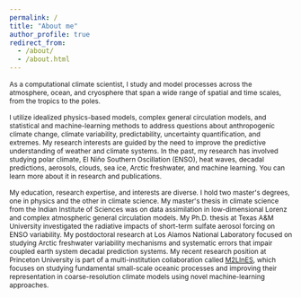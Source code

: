 ```yaml
---
permalink: /
title: "About me"
author_profile: true
redirect_from: 
  - /about/
  - /about.html
---
```

<span style="font-size:0.85em;"> As a computational climate scientist, I study and model processes across the atmosphere, ocean, and cryosphere that span a wide range of spatial and time scales, from the tropics to the poles. </span>

<span style="font-size:0.85em;"> I utilize idealized physics-based models, complex general circulation models, and statistical and machine-learning methods to address questions about anthropogenic climate change, climate variability, predictability, uncertainty quantification, and extremes. My research interests are guided by the need to improve the predictive understanding of weather and climate systems. In the past, my research has involved studying polar climate, El Niño Southern Oscillation (ENSO), heat waves, decadal predictions, aerosols, clouds, sea ice, Arctic freshwater, and machine learning. You can learn more about it in research and publications. </span> 

<span style="font-size:0.85em;"> My education, research expertise, and interests are diverse. I hold two master's degrees, one in physics and the other in climate science. My master's thesis in climate science from the Indian Institute of Sciences was on data assimilation in low-dimensional Lorenz and complex atmospheric general circulation models. My Ph.D. thesis at Texas A&M University investigated the radiative impacts of short-term sulfate aerosol forcing on ENSO variability. My postdoctoral research at Los Alamos National Laboratory focused on studying Arctic freshwater variability mechanisms and systematic errors that impair coupled earth system decadal prediction systems. My recent research position at Princeton University is part of a multi-institution collaboration called [M2LInES](https://m2lines.github.io/), which focuses on studying fundamental small-scale oceanic processes and improving their representation in coarse-resolution climate models using novel machine-learning approaches. </span>
